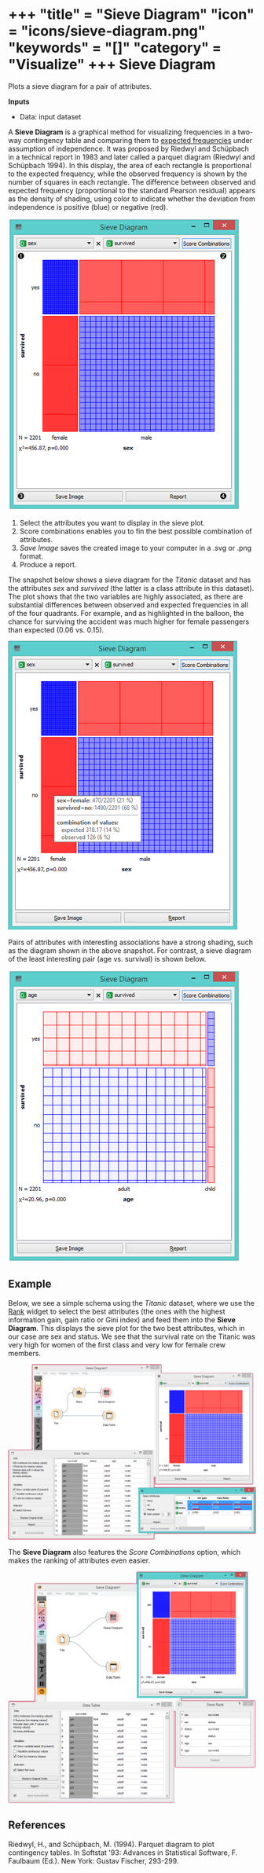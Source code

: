 +++
"title" = "Sieve Diagram"
"icon" = "icons/sieve-diagram.png"
"keywords" = "[]"
"category" = "Visualize"
+++
Sieve Diagram
=============

Plots a sieve diagram for a pair of attributes.

**Inputs**

- Data: input dataset

A **Sieve Diagram** is a graphical method for visualizing frequencies in a two-way contingency table and comparing them to [expected frequencies](http://cnx.org/contents/d396c4ad-2fd7-47cd-be84-152b44880feb@2/What-is-an-expected-frequency) under assumption of independence. It was proposed by Riedwyl and Schüpbach in a technical report in 1983 and later called a parquet diagram (Riedwyl and Schüpbach 1994). In this display, the area of each rectangle is proportional to the expected frequency, while the observed frequency is shown by the number of squares in each rectangle. The difference between observed and expected frequency (proportional to the standard Pearson residual) appears as the density of shading, using color to indicate whether the deviation from independence is positive (blue) or negative (red).

![](/images/visualize/SieveDiagram-stamped.png)

1. Select the attributes you want to display in the sieve plot.
2. Score combinations enables you to fin the best possible combination of attributes.
3. *Save Image* saves the created image to your computer in a .svg or .png format.
4. Produce a report.

The snapshot below shows a sieve diagram for the *Titanic* dataset and has the attributes *sex* and *survived* (the latter is a class attribute in this dataset). The plot shows that the two variables are highly associated, as there are substantial differences between observed and expected frequencies in all of the four quadrants. For example, and as highlighted in the balloon, the chance for surviving the accident was much higher for female passengers than expected (0.06 vs. 0.15).

![](/images/visualize/SieveDiagram-Titanic.png)

Pairs of attributes with interesting associations have a strong shading, such as the diagram shown in the above snapshot. For contrast, a sieve diagram of the least interesting pair (age vs. survival) is shown below.

![](/images/visualize/SieveDiagram-Titanic-age-survived.png)

Example
-------

Below, we see a simple schema using the *Titanic* dataset, where we use the
[Rank](/widget-catalog/data/rank) widget to select the best attributes (the ones with the highest information gain, gain ratio or Gini index) and feed them into the **Sieve Diagram**. This displays the sieve plot for the two best attributes, which in our case are sex and status. We see that the survival rate on the Titanic was very high for women of the first class and very low for female crew members.

![](/images/visualize/SieveDiagram-Example2.PNG)

The **Sieve Diagram** also features the *Score Combinations* option, which makes the ranking of attributes even easier.

![](/images/visualize/SieveDiagram-Example1.PNG)

References
----------

Riedwyl, H., and Schüpbach, M. (1994). Parquet diagram to plot contingency tables. In Softstat '93: Advances in Statistical Software, F. Faulbaum (Ed.). New York: Gustav Fischer, 293-299.
